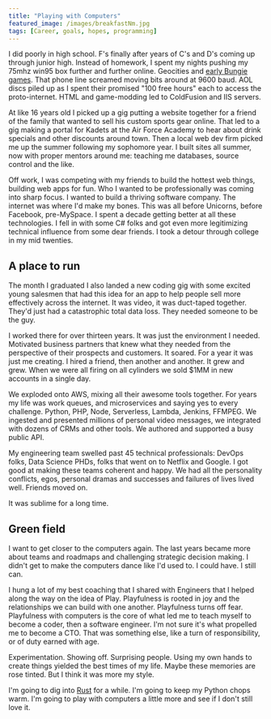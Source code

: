 ```yaml
---
title: "Playing with Computers"
featured_image: /images/breakfastNm.jpg
tags: [Career, goals, hopes, programming]
---
```


I did poorly in high school. F's finally after years of C's and D's coming up through junior high. Instead of homework, I spent my nights pushing my 75mhz win95 box further and further online. Geocities and [early Bungie games](https://en.wikipedia.org/wiki/Myth:_The_Fallen_Lords). That phone line screamed moving bits around at 9600 baud. AOL discs piled up as I spent their promised "100 free hours" each to access the proto-internet. HTML and game-modding led to ColdFusion and IIS servers.
<!--more--> 

At like 16 years old I picked up a gig putting a website together for a friend of the family that wanted to sell his custom sports gear online. That led to a gig making a portal for Kadets at the Air Force Academy to hear about drink specials and other discounts around town. Then a local web dev firm picked me up the summer following my sophomore year. I built sites all summer, now with proper mentors around me: teaching me databases, source control and the like.

Off work, I was competing with my friends to build the hottest web things, building web apps for fun. Who I wanted to be professionally was coming into sharp focus. I wanted to build a thriving software company. The internet was where I'd make my bones. This was all before Unicorns, before Facebook, pre-MySpace. I spent a decade getting better at all these technologies. I fell in with some C# folks and got even more legitimizing technical influence from some dear friends. I took a detour through college in my mid twenties. 

## A place to run
The month I graduated I also landed a new coding gig with some excited young salesmen that had this idea for an app to help people sell more effectively across the internet. It was video, it was duct-taped together. They'd just had a catastrophic total data loss. They needed someone to be the guy. 

I worked there for over thirteen years. It was just the environment I needed. Motivated business partners that knew what they needed from the perspective of their prospects and customers. It soared. For a year it was just me creating. I hired a friend, then another and another. It grew and grew. When we were all firing on all cylinders we sold $1MM in new accounts in a single day.

We exploded onto AWS, mixing all their awesome tools together. For years my life was work queues, and microservices and saying yes to every challenge. Python, PHP, Node, Serverless, Lambda, Jenkins, FFMPEG. We ingested and presented millions of personal video messages, we integrated with dozens of CRMs and other tools. We authored and supported a busy public API.

My engineering team swelled past 45 technical professionals: DevOps folks, Data Science PHDs, folks that went on to Netflix and Google. I got good at making these teams coherent and happy. We had all the personality conflicts, egos, personal dramas and successes and failures of lives lived well. Friends moved on. 

It was sublime for a long time. 

## Green field
I want to get closer to the computers again. The last years became more about teams and roadmaps and challenging strategic decision making. I didn't get to make the computers dance like I'd used to. I could have. I still can. 

I hung a lot of my best coaching that I shared with Engineers that I helped along the way on the idea of Play. Playfulness is rooted in joy and the relationships we can build with one another. Playfulness turns off fear. Playfulness with computers is the core of what led me to teach myself to become a coder, then a software engineer. I'm not sure it's what propelled me to become a CTO. That was something else, like a turn of responsibility, or of duty earned with age. 

Experimentation. Showing off. Surprising people. Using my own hands to create things yielded the best times of my life. Maybe these memories are rose tinted. But I think it was more my style. 

I'm going to dig into [Rust](https://www.rust-lang.org/) for a while. I'm going to keep my Python chops warm. I'm going to play with computers a little more and see if I don't still love it.